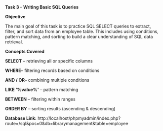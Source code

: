**Task 3 – Writing Basic SQL Queries**

**Objective**

The main goal of this task is to practice SQL SELECT queries to extract, filter, and sort data from an employee table. This includes using conditions, pattern matching, and sorting to build a clear understanding of SQL data retrieval.

**Concepts Covered**

**SELECT** – retrieving all or specific columns

**WHERE**– filtering records based on conditions

**AND / OR**– combining multiple conditions

**LIKE '%value%'** – pattern matching

**BETWEEN** – filtering within ranges

**ORDER BY** – sorting results (ascending & descending)

**Database Link:**
http://localhost/phpmyadmin/index.php?route=/sql&pos=0&db=librarymanagement&table=employee
